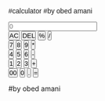 #calculator
#by obed amani
<!DOCTYPE html>
<html lang="en">
<head>
    <meta charset="UTF-8">
    <meta http-equiv="X-UA-Compatible" content="IE=edge">
    <meta name="viewport" content="width=device-width, intial-scale=1.0">
    <link rel="stylsheet" href="style.css">
    <title>calcutor</title>
</head>
<body>
<style>
@import url('https://fonts.googleapis.com/css2?family=Roboto:ital,wght@0,100;0,300;0,400;0,500;0,700;0,900;1,100;1,300;1,400;1,500;1,700;1,900&display=swap');
*{
    margin: 0;
    padding: 0;
    box-sizing: border-box;
    font-family: 'Poppins', sans-serif;
}

body{
    width: 90%;
    height: 100vh;
    display: flex;
    justify-content: center;
    align-items: center;
    background: linear-gradient(45deg,
     #0a0a0a, #3a4452);
}

.calculator{
    width: 85%;
    border: 1px solid #717377;
    padding: 20px;
    border-radius: 16px;
    background: transparent;
    box-shadow: 0px 3px 15px rgba(113, 115, 
    119, 0.5);
}

input{
    width: 80%;
    border: none;
    padding: 24px;
    margin: 10px;
    background: transparent;
    box-shadow: 0px 3px 15px rgbs(84, 84, 84,
    0.1);
    font-size: 40px;
    text-align: right;
    cursor: pointer;
    color: #ffffff;
}

input::placeholder{
    color: #ffffff;
}

button{
    border: none;
    width: 60px;
    height: 60px;
    margin: 10px;
    border-radius: 50%;
    background: transparent;
    color: #ffffff;
    font-size: 10px;
    box-shadow: -8px -8px 15px rgba(255, 
    255, 255, 0.1);
    cursor: pointer;
    color: #ffffff;
}

.equalBTn{
    background-color: #fb7c14;
}

.operator{
    color: #6dee0a;

}
</style> 
<body>
    <div id="calculator">
        <input types="text" placeholder="0">
        <div>
            <button class="operator">AC</button>
            <button class="operator">DEL</button>
            <button class="operator">%</button>
            <button class="operator">/</button>
        </div>
        <div>
            <button>7</button>
            <button>8</button>
            <button>9</button>
            <button class="operator">*</button>
        </div>
        <div>
            <button>4</button>
            <button>5</button>
            <button>6</button>
            <button class="operator">-</button>
        </div>
        <div>
            <button>1</button>
            <button>2</button>
            <button>3</button>
            <button class="operator">+</button>
        </div>
        <div>
            <button>00</button>
            <button>0</button>
            <button>.</button>
            <button class="equalBTn">=</button>
        </div>   
    </div>
     <script>
      let input = document.getElementById('inputBox');
      let buttons = document.querySelectorAll
      ('button')

      let string = "";
      let arr = Array.from(buttons);
      arr.forEach(button => {
      button.addEventListener( 'click', (e) => {
        if(e.target.innerHTML == '='){
            string = eval(string);
            input.value = sting;
        }
        else if(e.target.innerHTML == 'AC'){
            string = ""
            input.value = string;
        }
        else if(e.target.innerHTML == 'DEL'){
            string = string.substring(0,string.
            length-1);
            input.value = string;
        }
        else{
            string += e.target.innerHTML;
            input.value = string;    
        } 
    })
})
</script>
</body>
</html> 
#by obed amani

